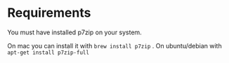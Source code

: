 Requirements
============

You must have installed p7zip on your system.

On mac you can install it with `brew install p7zip` .
On ubuntu/debian with `apt-get install p7zip-full`

